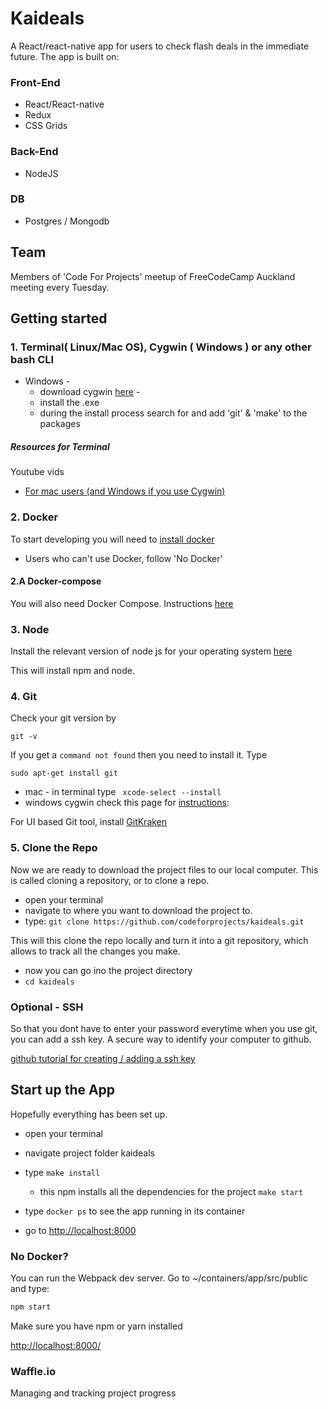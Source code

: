 # Kaideals
A React/react-native app for users to check flash deals in the immediate future.  The app is built on:

### Front-End
- React/React-native
- Redux
- CSS Grids

### Back-End
- NodeJS

### DB
- Postgres / Mongodb 

## Team
Members of 'Code For Projects' meetup of FreeCodeCamp Auckland meeting every Tuesday.


## Getting started

### 1. Terminal( Linux/Mac OS), Cygwin ( Windows ) or any other bash CLI
- Windows - 
    - download cygwin [here](https://www.cygwin.com/) - 
    - install the .exe
    - during the install process search for and add 'git' & 'make' to the packages

##### Resources for Terminal
   
 Youtube vids
 - [For mac users (and Windows if you use Cygwin) ](https://www.youtube.com/watch?v=jDINUSK7rXE)

### 2. Docker

To start developing you will need to [install docker ](https://docs.docker.com/engine/installation/)

- Users who can't use Docker, follow 'No Docker' 

#### 2.A Docker-compose

You will also need Docker Compose. Instructions [here ](https://docs.docker.com/compose/install/)


### 3. Node

Install the relevant version of node js for your operating system [here](https://nodejs.org/en/download/)

This will install npm and node.

### 4. Git
Check your git version by

```git -v```

If you get a  ```command not found``` then you need to install it. Type

```sudo apt-get install git```

- mac -  in terminal type 
``` xcode-select --install```
- windows cygwin check this page for [instructions](http://redmine.jamoma.org/projects/1/wiki/Installing_and_setting_up_GIT):

For UI based Git tool, install [GitKraken](https://www.gitkraken.com/download)


### 5. Clone the Repo
Now we are ready to download the project files to our local computer.
This is called cloning a repository, or to clone a repo.

- open your terminal 
- navigate to where you want to download the project to.
- type: 
```git clone https://github.com/codeforprojects/kaideals.git```

This will this clone the repo locally and turn it into a git repository, which allows to track all the changes you make.

- now you can go ino the project directory
- ```cd kaideals```

### Optional - SSH
So that you dont have to enter your password everytime when you use git, you can add a ssh key. A secure way to identify your computer to github.

[github tutorial for creating / adding a ssh key](https://help.github.com/articles/adding-a-new-ssh-key-to-your-github-account/)



## Start up the App
Hopefully everything has been set up. 

- open your terminal
- navigate project folder kaideals
- type 
```make install```
    - this npm installs all the dependencies for the project
 ```make start```


- type ```docker ps``` to see the app running in its container
- go to [http://localhost:8000](http://localhost:8000)


### No Docker?


You can run the Webpack dev server. Go to ~/containers/app/src/public and type:

```bash
npm start
```

Make sure you have npm or yarn installed

[http://localhost:8000/](http://localhost:8000/)


### Waffle.io
Managing and tracking project progress


